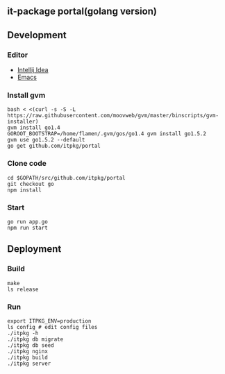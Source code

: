 it-package portal(golang version)
---
## Development

### Editor
 * [Intellij Idea](https://github.com/go-lang-plugin-org/go-lang-idea-plugin/wiki/v1.0.0-Setup-initial-project)
 * [Emacs](.emacs)
 
 
### Install gvm
    bash < <(curl -s -S -L https://raw.githubusercontent.com/moovweb/gvm/master/binscripts/gvm-installer)
    gvm install go1.4
    GOROOT_BOOTSTRAP=/home/flamen/.gvm/gos/go1.4 gvm install go1.5.2
    gvm use go1.5.2 --default
    go get github.com/itpkg/portal

### Clone code
    cd $GOPATH/src/github.com/itpkg/portal
    git checkout go
    npm install

### Start
    go run app.go
    npm run start

## Deployment

### Build
    make
    ls release

### Run
    export ITPKG_ENV=production
    ls config # edit config files
    ./itpkg -h
    ./itpkg db migrate
    ./itpkg db seed
    ./itpkg nginx
    ./itpkg build
    ./itpkg server
     


